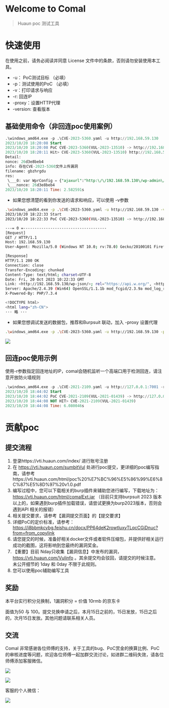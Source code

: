 # Welcome to Comal

> Huaun poc 测试工具

# 快速使用

在使用之前，请务必阅读并同意 License 文件中的条款，否则请勿安装使用本工具。

- -u： PoC测试目标 （必填）
- -p：测试使用的PoC （必填）
- -v：打印请求与响应
- -r: 回连IP
- -proxy：设置HTTP代理
- -version: 查看版本

## 基础使用命令（非回连poc使用案例）

```SQL
.\windows_amd64.exe -p .\CVE-2023-5360.yaml -u http://192.168.59.130
2023/10/20 18:20:08 Start
2023/10/20 18:20:08 PoC CVE-2023-5360(VUL-2023-13510) -> http://192.168.59.130
2023/10/20 18:20:11 Hit> CVE-2023-5360(VUL-2023-13510) http://192.168.59.130/
Detail:
nonce: 26d3e8beb4
info: 存在CVE-2023-5360文件上传漏洞
filename: gbzhrgdu
res:
 \___0: var WprConfig = {"ajaxurl":"http:\/\/192.168.59.130\/wp-admin\/admin-ajax.php","resturl":"http:\/\/192.168.59.130\/wp-json\/wpraddons\/v1","nonce":"26d3e8beb4"
 \___nonce: 26d3e8beb4
2023/10/20 18:20:11 Time: 2.582591s
```

- 如果您想清楚的看到你发送的请求和响应，可以使用 -v参数

```Bash
.\windows_amd64.exe -p .\CVE-2023-5360.yaml -u http://192.168.59.130 -v
2023/10/20 18:22:33 Start
2023/10/20 18:22:33 PoC CVE-2023-5360(VUL-2023-13510) -> http://192.168.59.130

---= 0 =-------------------------------------
[Request]
GET / HTTP/1.1
Host: 192.168.59.130
User-Agent: Mozilla/5.0 (Windows NT 10.0; rv:78.0) Gecko/20100101 Firefox/78.0

[Response]
HTTP/1.1 200 OK
Connection: close
Transfer-Encoding: chunked
Content-Type: text/html; charset=UTF-8
Date: Fri, 20 Oct 2023 10:22:33 GMT
Link: <http://192.168.59.130/wp-json/>; rel="https://api.w.org/", <http://192.168.59.130/wp-json/wp/v2/pages/718>; rel="alternate"; type="application/json", <http://192.168.59.130/>; rel=shortlink
Server: Apache/2.4.39 (Win64) OpenSSL/1.1.1b mod_fcgid/2.3.9a mod_log_rotate/1.02
X-Powered-By: PHP/7.3.4

<!DOCTYPE html>
<html lang="zh-CN">
··· 略 ···
```

- 如果您想调试发送的数据包，推荐和Burpsuit 联动，加入 -proxy 设置代理

```Bash
.\windows_amd64.exe -p .\CVE-2023-5360.yaml -u http://192.168.59.130 -proxy http://127.0.0.1:8080
```

![](https://cdn.jsdelivr.net/gh/h0ld1rs/image/image202310211330952.png)

## 回连poc使用示例

使用-r参数指定回连地址的IP，comal会随机监听一个高端口用于检测回连，请注意开放防火墙规则

```SQL
.\windows_amd64.exe -p .\CVE-2021-2109.yaml -u http://127.0.0.1:7001 -r 192.168.59.1
2023/10/20 18:44:02 Start
2023/10/20 18:44:02 PoC CVE-2021-2109(VUL-2021-01439) -> http://127.0.0.1:7001
2023/10/20 18:44:08 NOT HIT> CVE-2021-2109(VUL-2021-01439)
2023/10/20 18:44:08 Time: 6.080046s
```

# 贡献poc

## 提交流程

1. 登录https://vti.huaun.com/index/   进行账号注册
2. 在 https://vti.huaun.com/sumbitVul 处进行poc提交，更详细的poc编写指南，请参考https://vti.huaun.com/html/poc%20%E7%BC%96%E5%86%99%E6%8C%87%E5%8D%97%20v1.0.pdf
3. 编写过程中，您可以下载相关的burp插件来辅助您进行编写，下载地址为：https://vti.huaun.com/html/comalExt.jar  （目前只支持burpsuit 2023 版本以上的，如果遇到burp插件加载错误，请尝试更换为burp2023版本，否则会遇到API 相关的报错）
4. 相关提交要求，请参考【漏洞提交页面】的【提交要求】
5. 详细PoC的定价标准，请参考：https://i8bbmkcybg.feishu.cn/docx/PP64deK2rowtluxyTLqcCGiDnuc?from=from_copylink
6. 请您提交的时候，准备好相关docker文件或者软件压缩包，并提供好相关运行成功的截图，这将影响到您最终的漏洞奖金。
7. 【重要】目前 Nday只收集【漏洞信息】中发布的漏洞， https://vti.huaun.com/Vulinfo 。其余提交均会驳回，请提交的时候注意。 未公开细节的 1day 和 0day 不限于此规则。 
8. 您可以使用poc辅助编写工具

## 奖励

本平台实行积分兑换制，1漏洞积分 = 价值 10rmb 的京东卡

面值为50 与 100。提交兑换申请之后，本月15日之前的，15日发放，15日之后的，次月15日发放。其他问题请联系相关人员。

## 交流

Comal 非常感谢各位师傅的支持，关于工具的bug、PoC赏金的换算比例、PoC的审核进度等问题，欢迎各位师傅一起加群交流讨论，如进群二维码失效，请各位师傅添加客服微信。

![](https://cdn.jsdelivr.net/gh/h0ld1rs/image/image202310211331587.png)

![](https://cdn.jsdelivr.net/gh/h0ld1rs/image/image202310211332701.png)

客服的个人微信：

![](https://cdn.jsdelivr.net/gh/h0ld1rs/image/image202310211334219.jpg)
